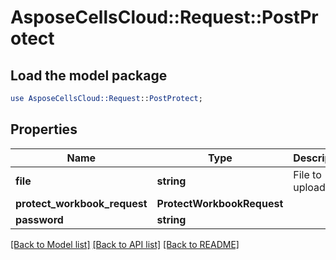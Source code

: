 # AsposeCellsCloud::Request::PostProtect 

## Load the model package
```perl
use AsposeCellsCloud::Request::PostProtect;
```

## Properties
Name | Type | Description | Notes
------------ | ------------- | ------------- | -------------
**file** | **string** | File to upload |
**protect_workbook_request** | **ProtectWorkbookRequest** |  |
**password** | **string** |  |  

[[Back to Model list]](../README.md#documentation-for-requests) [[Back to API list]](../README.md#documentation-for-api-endpoints) [[Back to README]](../README.md)

